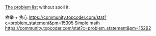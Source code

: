 [The problem list](https://community.topcoder.com/stat?c=round_overview&er=5&rd=17420) without spoil it. 

枚举 + 贪心 https://community.topcoder.com/stat?c=problem_statement&pm=15305
Simple math https://community.topcoder.com/stat?c=problem_statement&pm=15292

